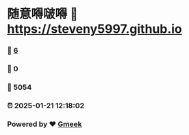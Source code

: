 # 随意嘚啵嘚 :link: https://steveny5997.github.io 
### :page_facing_up: [6](https://steveny5997.github.io/tag.html) 
### :speech_balloon: 0 
### :hibiscus: 5054 
### :alarm_clock: 2025-01-21 12:18:02 
### Powered by :heart: [Gmeek](https://github.com/Meekdai/Gmeek)
